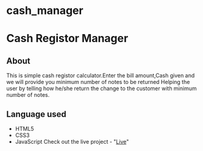 # cash_manager
# Cash Registor Manager

## About

This is simple cash registor calculator.Enter the bill amount,Cash given and we will provide you minimum number of notes to be returned
Helping the user by telling how he/she return the change to the customer with minimum number of notes.
## Language used

- HTML5
- CSS3
- JavaScript
Check out the live project - "[Live](https://rutuja0802.github.io/cash_manager/)"
